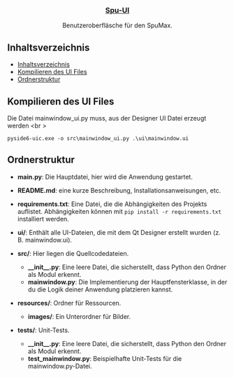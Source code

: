 
<br />
<h3 align="center"><a href="">Spu-UI</a></h3>
    <p align="center">
    Benutzeroberfläsche für den SpuMax.
    </p>
</p>

<!-- TABLE OF CONTENT> -->
## Inhaltsverzeichnis

- [Inhaltsverzeichnis](#Inhaltsverzeichnis)
- [Kompilieren des UI Files](#Kompilieren)
- [Ordnerstruktur](#Ordnerstruktur)


## Kompilieren des UI Files
Die Datei mainwindow_ui.py muss, aus der Designer UI Datei erzeugt werden <br \>

`pyside6-uic.exe -o src\mainwindow_ui.py .\ui\mainwindow.ui`      

## Ordnerstruktur
- **main.py**: Die Hauptdatei, hier wird die Anwendung gestartet.

- **README.md**: eine kurze Beschreibung, Installationsanweisungen, etc.

- **requirements.txt**: Eine Datei, die die Abhängigkeiten des Projekts auflistet. Abhängigkeiten können mit `pip install -r requirements.txt` installiert werden.

- **ui/**: Enthält alle UI-Dateien, die mit dem Qt Designer erstellt wurden (z. B. mainwindow.ui).

- **src/**: Hier liegen die Quellcodedateien.
  - **\_\_init\_\_.py**: Eine leere Datei, die sicherstellt, dass Python den Ordner als Modul erkennt. 
  - **mainwindow.py**: Die Implementierung der Hauptfensterklasse, in der du die Logik deiner Anwendung platzieren kannst.

- **resources/**: Ordner für Ressourcen.
  - **images/**: Ein Unterordner für Bilder.

- **tests/**: Unit-Tests.
  - **\_\_init\_\_.py**: Eine leere Datei, die sicherstellt, dass Python den Ordner als Modul erkennt. 
  - **test_mainwindow.py**: Beispielhafte Unit-Tests für die mainwindow.py-Datei.
